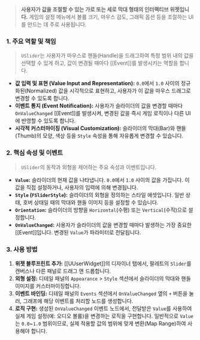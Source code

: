 ---
---

> **사용자가 값을 조절할 수 있는 가로 또는 세로 막대 형태의 인터랙티브 위젯입니다.** 게임의 설정 메뉴에서 볼륨 크기, 마우스 감도, 그래픽 옵션 등을 조절하는 UI를 만드는 데 주로 사용됩니다.

### **1. 주요 역할 및 책임**
> `USlider`는 사용자가 마우스로 핸들(Handle)을 드래그하여 특정 범위 내의 값을 선택할 수 있게 하고, 값이 변경될 때마다 [[Event]]를 발생시키는 역할을 합니다.
* **값 입력 및 표현 (Value Input and Representation):**
    `0.0`에서 `1.0` 사이의 정규화된(Normalized) 값을 시각적으로 표현하고, 사용자가 이 값을 마우스 드래그로 변경할 수 있도록 합니다.
* **이벤트 통지 (Event Notification):**
    사용자가 슬라이더의 값을 변경할 때마다 `OnValueChanged` [[Event]]를 발생시켜, 변경된 값을 즉시 게임 로직이나 다른 UI에 반영할 수 있도록 합니다.
* **시각적 커스터마이징 (Visual Customization):**
    슬라이더의 막대(Bar)와 핸들(Thumb)의 모양, 색상 등을 `Style` 속성을 통해 자유롭게 변경할 수 있습니다.

### **2. 핵심 속성 및 이벤트**
> `USlider`의 동작과 외형을 제어하는 주요 속성과 이벤트입니다.
* **`Value`:**
    슬라이더의 현재 값을 나타냅니다. `0.0`에서 `1.0` 사이의 값을 가집니다. 이 값을 직접 설정하거나, 사용자의 입력에 의해 변경됩니다.
* **`Style` (`FSliderStyle`):**
    슬라이더의 외형을 정의하는 스타일 애셋입니다. 일반 상태, 호버 상태일 때의 막대와 핸들 이미지 등을 설정할 수 있습니다.
* **`Orientation`:**
    슬라이더의 방향을 `Horizontal`(수평) 또는 `Vertical`(수직)으로 설정합니다.
* **`OnValueChanged`:**
    사용자가 슬라이더의 값을 변경할 때마다 발생하는 가장 중요한 [[Event]]입니다. 변경된 `Value`가 파라미터로 전달됩니다.

### **3. 사용 방법**
1.  **위젯 블루프린트 추가:** [[UUserWidget]]의 디자이너 탭에서, 팔레트의 `Slider`를 캔버스나 다른 패널로 드래그 앤 드롭합니다.
2.  **외형 설정:** 디테일 패널의 `Appearance` > `Style` 섹션에서 슬라이더의 막대와 핸들 이미지를 커스터마이징합니다.
3.  **이벤트 바인딩:** 디테일 패널의 `Events` 섹션에서 `OnValueChanged` 옆의 `+` 버튼을 눌러, 그래프에 해당 이벤트를 처리할 노드를 생성합니다.
4.  **로직 구현:** 생성된 `OnValueChanged` 이벤트 노드에서, 전달받은 `Value`를 사용하여 실제 게임 설정(예: 오디오 볼륨)을 변경하는 로직을 구현합니다. 일반적으로 `Value`는 `0.0`~`1.0` 범위이므로, 실제 적용할 값의 범위에 맞게 변환(Map Range)하여 사용해야 합니다.
